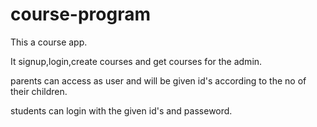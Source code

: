 # course-program
This a course app.

It signup,login,create courses and get courses for the admin.

parents can access as user and will be given id's according to the no of their children.

students can login with the given id's and passeword.
